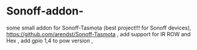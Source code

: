 # Sonoff-addon-
some small addon for Sonoff-Tasmota (best project!!! for Sonoff devices), 
https://github.com/arendst/Sonoff-Tasmota ,
add support for IR ROW and Hex ,
add gpio 1,4 to pow version ,
